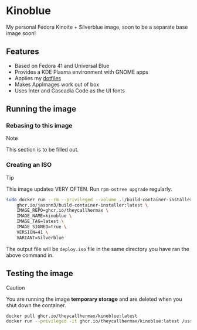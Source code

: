 # Kinoblue

My personal Fedora Kinoite + Silverblue image, soon to be a separate base image soon!

## Features

- Based on Fedora 41 and Universal Blue
- Provides a KDE Plasma environment with GNOME apps
- Applies my [dotfiles](https://git.gay/max/dotfiles)
- Makes AppImages work out of box
- Uses Inter and Cascadia Code as the UI fonts

## Running the image

### Rebasing to this image

> [!NOTE]
> 
> This section is to be filled out.

### Creating an ISO

> [!TIP]
> 
> This image updates VERY OFTEN. Run `rpm-ostree upgrade` regularly.

```sh
sudo docker run --rm --privileged --volume .:/build-container-installer/build --security-opt label=disable --pull=newer \
    ghcr.io/jasonn3/build-container-installer:latest \
    IMAGE_REPO=ghcr.io/theycallhermax \
    IMAGE_NAME=kinoblue \
    IMAGE_TAG=latest \
    IMAGE_SIGNED=true \
    VERSION=41 \
    VARIANT=Silverblue
```

The output file will be `deploy.iso` file in the same directory you have ran the above command in.

## Testing the image

> [!CAUTION]
> 
> You are running the image **temporary storage** and are deleted when you shut down the container.

```sh
docker pull ghcr.io/theycallhermax/kinoblue:latest
docker run --privileged -it ghcr.io/theycallhermax/kinoblue:latest /usr/lib/systemd/systemd rhgb --system
```

